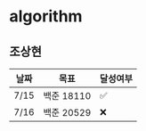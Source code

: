 # algorithm

## 조상현

| 날짜 | 목표       | 달성여부 |
| ---- | ---------- | -------- |
| 7/15 | 백준 18110 | ✅       |
| 7/16 | 백준 20529 | ❌       |
